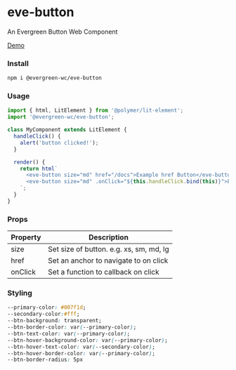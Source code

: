 # eve-button

An Evergreen Button Web Component

[Demo](https://hutchgrant.github.io/evergreen-web-components/)

### Install

```bash
npm i @evergreen-wc/eve-button
```

### Usage

```js
import { html, LitElement } from '@polymer/lit-element';
import '@evergreen-wc/eve-button';

class MyComponent extends LitElement {
  handleClick() {
    alert('button clicked!');
  }

  render() {
    return html`
      <eve-button size="md" href="/docs">Example href Button</eve-button>
      <eve-button size="md" .onClick="${this.handleClick.bind(this)}">Example function Button</eve-button>
    `;
  }
}
```

### Props

| Property | Description |
| -------- | ----------- |
| size     | Set size of button. e.g. xs, sm, md, lg |
| href     | Set an anchor to navigate to on click |
| onClick  | Set a function to callback on click |

### Styling

```css
--primary-color: #007f1d;
--secondary-color:#fff;
--btn-background: transparent;
--btn-border-color: var(--primary-color);
--btn-text-color: var(--primary-color);
--btn-hover-background-color: var(--primary-color);
--btn-hover-text-color: var(--secondary-color);
--btn-hover-border-color: var(--primary-color);
--btn-border-radius: 5px
```